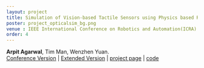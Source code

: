 ```yaml
---
layout: project
title: Simulation of Vision-based Tactile Sensors using Physics based Rendering
poster: project_opticalsim_bg.png
venue : IEEE International Conference on Robotics and Automation(ICRA) 2021
order: 4
---
```

**Arpit Agarwal**, Tim Man, Wenzhen Yuan.   
[Conference Version](https://ieeexplore.ieee.org/abstract/document/9561122) \|
[Extended Version](https://arxiv.org/abs/2012.13184) \|
[project page](https://labs.ri.cmu.edu/robotouch/tactile-optical-simulation/) \|
[code](https://github.com/CMURoboTouch/tactile_optical_simulation)